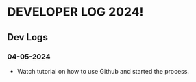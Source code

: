# DEVELOPER LOG 2024!
 
 ## Dev Logs

 ### 04-05-2024

 - Watch tutorial on how to use Github and started the process.
